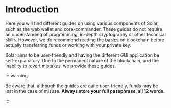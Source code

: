 # Introduction

Here you will find different guides on using various components of Solar, such as the web wallet and core-commander. These guides do not require an understanding of programming, in-depth cryptography or other technical skills. However, we do recommend reading the [basics](/introduction/blockchain/) on blockchain before actually transferring funds or working with your private key.

Solar aims to be user-friendly and having the different GUI application be self-explanatory. Due to the permanent nature of the blockchain, and the inability to revert mistakes, we provide these guides.

::: warning

Be aware that, although the guides are quite user-friendly, funds may be lost in the case of misuse. **Always store your full passphrase, all 12 words**.

:::
